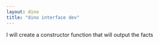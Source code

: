 ```yaml
---
layout: dino
title: "dino interface dev"
---
```

I will create a constructor function that will output the facts

